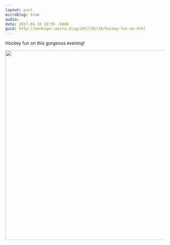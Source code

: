 ```yaml
---
layout: post
microblog: true
audio: 
date: 2017-05-18 19:59 -0400
guid: http://benhager.micro.blog/2017/05/18/hockey-fun-on.html
---
```

Hockey fun on this gorgeous evening!

<img src="http://benhager.micro.blog/uploads/2017/dcc0701a50.jpg" width="600" height="600" style="height: auto" />
